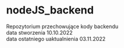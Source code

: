# nodeJS_backend<br />
Repozytorium przechowujące kody backendu<br />
data stworzenia 10.10.2022<br />
data ostatniego uaktualnienia 03.11.2022

